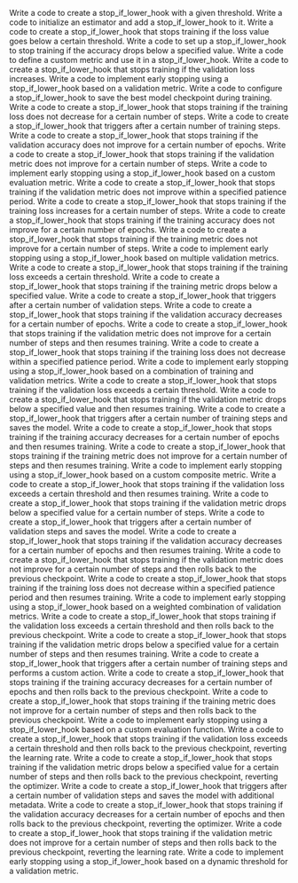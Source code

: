 Write a code to create a stop_if_lower_hook with a given threshold.
Write a code to initialize an estimator and add a stop_if_lower_hook to it.
Write a code to create a stop_if_lower_hook that stops training if the loss value goes below a certain threshold.
Write a code to set up a stop_if_lower_hook to stop training if the accuracy drops below a specified value.
Write a code to define a custom metric and use it in a stop_if_lower_hook.
Write a code to create a stop_if_lower_hook that stops training if the validation loss increases.
Write a code to implement early stopping using a stop_if_lower_hook based on a validation metric.
Write a code to configure a stop_if_lower_hook to save the best model checkpoint during training.
Write a code to create a stop_if_lower_hook that stops training if the training loss does not decrease for a certain number of steps.
Write a code to create a stop_if_lower_hook that triggers after a certain number of training steps.
Write a code to create a stop_if_lower_hook that stops training if the validation accuracy does not improve for a certain number of epochs.
Write a code to create a stop_if_lower_hook that stops training if the validation metric does not improve for a certain number of steps.
Write a code to implement early stopping using a stop_if_lower_hook based on a custom evaluation metric.
Write a code to create a stop_if_lower_hook that stops training if the validation metric does not improve within a specified patience period.
Write a code to create a stop_if_lower_hook that stops training if the training loss increases for a certain number of steps.
Write a code to create a stop_if_lower_hook that stops training if the training accuracy does not improve for a certain number of epochs.
Write a code to create a stop_if_lower_hook that stops training if the training metric does not improve for a certain number of steps.
Write a code to implement early stopping using a stop_if_lower_hook based on multiple validation metrics.
Write a code to create a stop_if_lower_hook that stops training if the training loss exceeds a certain threshold.
Write a code to create a stop_if_lower_hook that stops training if the training metric drops below a specified value.
Write a code to create a stop_if_lower_hook that triggers after a certain number of validation steps.
Write a code to create a stop_if_lower_hook that stops training if the validation accuracy decreases for a certain number of epochs.
Write a code to create a stop_if_lower_hook that stops training if the validation metric does not improve for a certain number of steps and then resumes training.
Write a code to create a stop_if_lower_hook that stops training if the training loss does not decrease within a specified patience period.
Write a code to implement early stopping using a stop_if_lower_hook based on a combination of training and validation metrics.
Write a code to create a stop_if_lower_hook that stops training if the validation loss exceeds a certain threshold.
Write a code to create a stop_if_lower_hook that stops training if the validation metric drops below a specified value and then resumes training.
Write a code to create a stop_if_lower_hook that triggers after a certain number of training steps and saves the model.
Write a code to create a stop_if_lower_hook that stops training if the training accuracy decreases for a certain number of epochs and then resumes training.
Write a code to create a stop_if_lower_hook that stops training if the training metric does not improve for a certain number of steps and then resumes training.
Write a code to implement early stopping using a stop_if_lower_hook based on a custom composite metric.
Write a code to create a stop_if_lower_hook that stops training if the validation loss exceeds a certain threshold and then resumes training.
Write a code to create a stop_if_lower_hook that stops training if the validation metric drops below a specified value for a certain number of steps.
Write a code to create a stop_if_lower_hook that triggers after a certain number of validation steps and saves the model.
Write a code to create a stop_if_lower_hook that stops training if the validation accuracy decreases for a certain number of epochs and then resumes training.
Write a code to create a stop_if_lower_hook that stops training if the validation metric does not improve for a certain number of steps and then rolls back to the previous checkpoint.
Write a code to create a stop_if_lower_hook that stops training if the training loss does not decrease within a specified patience period and then resumes training.
Write a code to implement early stopping using a stop_if_lower_hook based on a weighted combination of validation metrics.
Write a code to create a stop_if_lower_hook that stops training if the validation loss exceeds a certain threshold and then rolls back to the previous checkpoint.
Write a code to create a stop_if_lower_hook that stops training if the validation metric drops below a specified value for a certain number of steps and then resumes training.
Write a code to create a stop_if_lower_hook that triggers after a certain number of training steps and performs a custom action.
Write a code to create a stop_if_lower_hook that stops training if the training accuracy decreases for a certain number of epochs and then rolls back to the previous checkpoint.
Write a code to create a stop_if_lower_hook that stops training if the training metric does not improve for a certain number of steps and then rolls back to the previous checkpoint.
Write a code to implement early stopping using a stop_if_lower_hook based on a custom evaluation function.
Write a code to create a stop_if_lower_hook that stops training if the validation loss exceeds a certain threshold and then rolls back to the previous checkpoint, reverting the learning rate.
Write a code to create a stop_if_lower_hook that stops training if the validation metric drops below a specified value for a certain number of steps and then rolls back to the previous checkpoint, reverting the optimizer.
Write a code to create a stop_if_lower_hook that triggers after a certain number of validation steps and saves the model with additional metadata.
Write a code to create a stop_if_lower_hook that stops training if the validation accuracy decreases for a certain number of epochs and then rolls back to the previous checkpoint, reverting the optimizer.
Write a code to create a stop_if_lower_hook that stops training if the validation metric does not improve for a certain number of steps and then rolls back to the previous checkpoint, reverting the learning rate.
Write a code to implement early stopping using a stop_if_lower_hook based on a dynamic threshold for a validation metric.